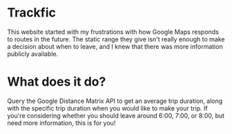 # Trackfic
This website started with my frustrations with how Google Maps responds to routes in the future. The static range they give isn't really enough to make a decision about when to leave, and I knew that there was more information publicly available.

# What does it do? 
Query the Google Distance Matrix API to get an average trip duration, along with the specific trip duration when you would like to make your trip. If you're considering whether you should leave around 6:00, 7:00, or 8:00, but need more information, this is for you!